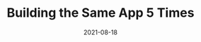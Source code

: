 ---
date: 2021-08-18
publisher: thepracticaldev
tags:
  - comparison
  - jquery
  - angular
  - react
  - vuejs
  - svelte
target_url: https://dev.to/sammyshear/building-the-same-app-5-times-5d8l
title: Building the Same App 5 Times
---